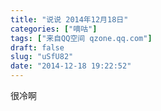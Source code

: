 ```yaml
---
title: "说说 2014年12月18日"
categories: ["嘀咕"]
tags: ["来自QQ空间 qzone.qq.com"]
draft: false
slug: "uSfU82"
date: "2014-12-18 19:22:52"
---
```


很冷啊
